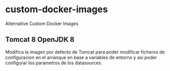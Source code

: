 # custom-docker-images
Alternative Custom Docker Images

## Tomcat 8 OpenJDK 8
Modifica la imagen por defecto de Tomcat para poder modificar 
ficheros de configuracion en el arranque en base a variables de entorno
y asi poder configurar los parametros de los datasources.